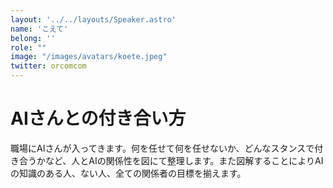```yaml
---
layout: '../../layouts/Speaker.astro'
name: 'こえて'
belong: ''
role: ""
image: "/images/avatars/koete.jpeg"
twitter: orcomcom
---
```


# AIさんとの付き合い方

職場にAIさんが入ってきます。何を任せて何を任せないか、どんなスタンスで付き合うかなど、人とAIの関係性を図にて整理します。また図解することによりAIの知識のある人、ない人、全ての関係者の目標を揃えます。
